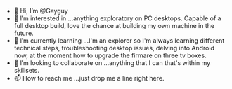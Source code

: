 - 👋 Hi, I’m @Gayguy
- 👀 I’m interested in ...anything exploratory on PC desktops. Capable of a full desktop build, love the chance at building my own machine in the future.
- 🌱 I’m currently learning ...I'm an explorer so I'm always learning different technical steps, troubleshooting desktop issues, delving into Android now,
at the moment how to upgrade the firmare on three tv boxes.
- 💞️ I’m looking to collaborate on ...anything that I can that's within my skillsets.
- 📫 How to reach me ...just drop me a line right here.

<!---
Gayguy/Gayguy is a ✨ special ✨ repository because its `README.md` (this file) appears on your GitHub profile.
You can click the Preview link to take a look at your changes.
--->
